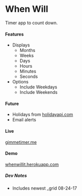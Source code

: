 # When Will

Timer app to count down.

#### Features

- Displays
  - Months
  - Weeks
  - Days
  - Hours
  - Minutes
  - Seconds
- Options
  - Include Weekdays
  - Include Weekends

#### Future

- Holidays from [holidayapi.com](http://holidayapi.com)
- Email alerts

#### Live

[gimmetimer.me](http://gimmetimer.me)

#### Demo

[whenwillit.herokuapp.com](https://whenwillit.herokuapp.com/)

##### Dev Notes

- Includes newest _grid 08-24-17
